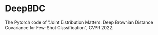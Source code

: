 # DeepBDC
The Pytorch code of "Joint Distribution Matters: Deep Brownian Distance Covariance for Few-Shot Classification", CVPR 2022.
